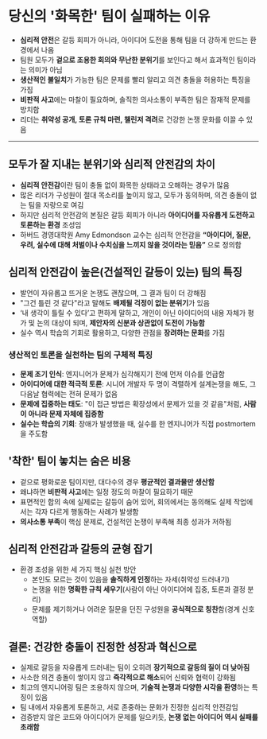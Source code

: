 # 당신의 '화목한' 팀이 실패하는 이유


* **심리적 안전**은 갈등 회피가 아니라, 아이디어 도전을 통해 팀을 더 강하게 만드는 환경에서 나옴
* 팀원 모두가 **겉으로 조용한 회의와 무난한 분위기**를 보인다고 해서 효과적인 팀이라는 의미가 아님
* **생산적인 불일치**가 가능한 팀은 문제를 빨리 알리고 의견 충돌을 허용하는 특징을 가짐
* **비판적 사고**에는 마찰이 필요하며, 솔직한 의사소통이 부족한 팀은 잠재적 문제를 방치함
* 리더는 **취약성 공개, 토론 규칙 마련, 챌린저 격려**로 건강한 논쟁 문화를 이끌 수 있음

---

모두가 잘 지내는 분위기와 심리적 안전감의 차이
--------------------------

* **심리적 안전감**이란 팀이 충돌 없이 화목한 상태라고 오해하는 경우가 많음
* 많은 리더가 구성원이 절대 목소리를 높이지 않고, 모두가 동의하며, 의견 충돌이 없는 팀을 자랑으로 여김
* 하지만 심리적 안전감의 본질은 갈등 회피가 아니라 **아이디어를 자유롭게 도전하고 토론하는 환경** 조성임
* 하버드 경영대학원 Amy Edmondson 교수는 심리적 안전감을 **“아이디어, 질문, 우려, 실수에 대해 처벌이나 수치심을 느끼지 않을 것이라는 믿음”** 으로 정의함

심리적 안전감이 높은(건설적인 갈등이 있는) 팀의 특징
------------------------------

* 발언이 자유롭고 뜨거운 논쟁도 괜찮으며, 그 결과 팀이 더 강해짐
* "그건 틀린 것 같다"라고 말해도 **배제될 걱정이 없는 분위기**가 있음
* ‘내 생각이 틀릴 수 있다’고 편하게 말하고, 개인이 아닌 아이디어의 내용 자체가 평가 및 논의 대상이 되며, **제안자의 신분과 상관없이 도전이 가능함**
* 실수 역시 학습의 기회로 활용하고, 다양한 관점을 **장려하는 문화**를 가짐

### 생산적인 토론을 실천하는 팀의 구체적 특징

* **문제 조기 인식**: 엔지니어가 문제가 심각해지기 전에 먼저 이슈를 언급함
* **아이디어에 대한 적극적 토론**: 시니어 개발자 두 명이 격렬하게 설계논쟁을 해도, 그 다음날 협력에는 전혀 문제가 없음
* **문제에 집중하는 태도**: "이 접근 방법은 확장성에서 문제가 있을 것 같음"처럼, **사람이 아니라 문제 자체에 집중함**
* **실수는 학습의 기회**: 장애가 발생했을 때, 실수를 한 엔지니어가 직접 postmortem을 주도함

'착한' 팀이 놓치는 숨은 비용
-----------------

* 겉으로 평화로운 팀이지만, 대다수의 경우 **평균적인 결과물만 생산함**
* 왜냐하면 **비판적 사고**에는 일정 정도의 마찰이 필요하기 때문
* 표면적인 합의 속에 실제로는 갈등이 숨어 있어, 회의에서는 동의해도 실제 작업에서는 각자 다르게 행동하는 사례가 발생함
* **의사소통 부족**이 핵심 문제로, 건설적인 논쟁이 부족해 최종 성과가 저하됨

심리적 안전감과 갈등의 균형 잡기
------------------

* 환경 조성을 위한 세 가지 핵심 실천 방안
  + 본인도 모르는 것이 있음을 **솔직하게 인정**하는 자세(취약성 드러내기)
  + 논쟁을 위한 **명확한 규칙 세우기**(사람이 아닌 아이디어에 집중, 토론과 결정 분리)
  + 문제를 제기하거나 어려운 질문을 던진 구성원을 **공식적으로 칭찬**함(경계 신호 역할)

결론: 건강한 충돌이 진정한 성장과 혁신으로
------------------------

* 실제로 갈등을 자유롭게 드러내는 팀이 오히려 **장기적으로 갈등의 질이 더 낮아짐**
* 사소한 의견 충돌이 쌓이지 않고 **즉각적으로 해소**되어 신뢰와 협력이 강화됨
* 최고의 엔지니어링 팀은 조용하지 않으며, **기술적 논쟁과 다양한 시각을 환영**하는 특징이 있음
* 팀 내에서 자유롭게 토론하고, 서로 존중하는 문화가 진정한 심리적 안전감임
* 검증받지 않은 코드와 아이디어가 문제를 일으키듯, **논쟁 없는 아이디어 역시 실패를 초래함**
